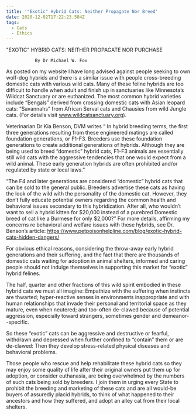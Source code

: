 ```yaml
---
title: '"Exotic" Hybrid Cats: Neither Propagate Nor Breed'
date: 2020-12-02T17:22:23.504Z
tags:
  - Cats
  - Ethics
---
```

"EXOTIC" HYBRID CATS: NEITHER PROPAGATE NOR PURCHASE

               By Dr Michael W. Fox 

As posted on my website I have long advised against people seeking to own wolf-dog hybrids and there is a similar issue with people cross-breeding domestic cats with various wild cats. Many of these feline hybrids are too difficult to handle when adult and finish up in sanctuaries like Minnesota’s Wildcat Sanctuary or are euthanized. The most common hybrid varieties include “Bengals” derived from crossing domestic cats with Asian leopard cats: “Savannahs” from African Serval cats and Chausies from wild Jungle cats.  (For details visit www.wildcatsanctuary.org).

Veterinarian Dr Kia Benson, DVM writes “ In hybrid breeding terms, the first three generations resulting from these engineered matings are called foundation generations, or F1-F3. Breeders use these foundation generations to create additional generations of hybrids. Although they are being used to breed “domestic” hybrid cats, F1-F3 animals are essentially still wild cats with the aggressive tendencies that one would expect from a wild animal. These early generation hybrids are often prohibited and/or regulated by state or local laws.”

“The F4 and later generations are considered “domestic” hybrid cats that can be sold to the general public. Breeders advertise these cats as having the look of the wild with the personality of the domestic cat. However, they don’t fully educate potential owners regarding the common health and behavioral issues secondary to this hybridization. After all, who wouldn’t want to sell a hybrid kitten for $20,000 instead of a purebred Domestic breed of cat like a Burmese for only $2,000?” For more details, affirming my concerns re behavioral and welfare issues with these hybrids, see Dr. Benson’s article:  https://www.petpoisonhelpline.com/blog/exotic-hybrid-cats-hidden-dangers/

For obvious ethical reasons, considering the throw-away early hybrid generations and their suffering, and the fact that there are thousands of domestic cats waiting for adoption in animal shelters, informed and caring people should not indulge themselves in supporting this market for “exotic” hybrid felines. 

The half, quarter and other fractions of this wild spirit embodied in these hybrid cats we must all imagine: Empathize with the suffering when instincts are thwarted; hyper-reactive senses in environments inappropriate and with human relationships that invade their personal and territorial space as they mature, even when neutered; and too-often de-clawed because of potential aggression, especially toward strangers, sometimes gender and demeanor--specific.

So these “exotic” cats can be aggressive and destructive or fearful, withdrawn and depressed when further confined to “contain” them or are de-clawed: Then they develop stress-related physical diseases and behavioral problems.

Those people who rescue and help rehabilitate these hybrid cats so they may enjoy some quality of life after their original owners put them up for adoption, or consider euthanasia, are being overwhelmed by the numbers of such cats being sold by breeders. I join them in urging every State to prohibit the breeding and marketing of these cats and are all would-be buyers of assuredly placid hybrids, to think of what happened to their ancestors and how they suffered, and adopt an alley cat from their local shelters.

